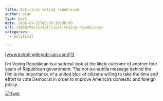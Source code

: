 ```yaml
---
title: Satirical voting republican
author: alan
type: post
date: 2008-09-22T02:56:20+00:00
url: /2008/09/21/satirical-voting-republican/
categories:
  - political

---
```

<div class="youtube-video">
</div>

[www.ImVotingRepublican.com][1]

I&#8217;m Voting Republican is a satirical look at the likely outcome of another four years of Republican government. The not-so-subtle message behind the film is the importance of a united bloc of citizens willing to take the time and effort to vote Democrat in order to improve America&#8217;s domestic and foreign policy.

<div class="twttr_button">
  <a href="http://twitter.com/share?url=https://zeroasterisk.com/2008/09/21/satirical-voting-republican/&text=Satirical+voting+republican" target="_blank" title="Click here if you like this article."> <img src="http://zeroasterisk.com/wp-content/plugins/twitter-plugin/images/twitt.gif" alt="Twitt" /> </a>
</div>

 [1]: http://www.ImVotingRepublican.com